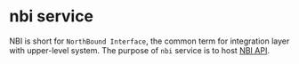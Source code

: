 # nbi service

NBI is short for `NorthBound Interface`, the common term
for integration layer with upper-level system. The purpose of `nbi`
service is to host [NBI API](../nbi-api-reference/index.md).

